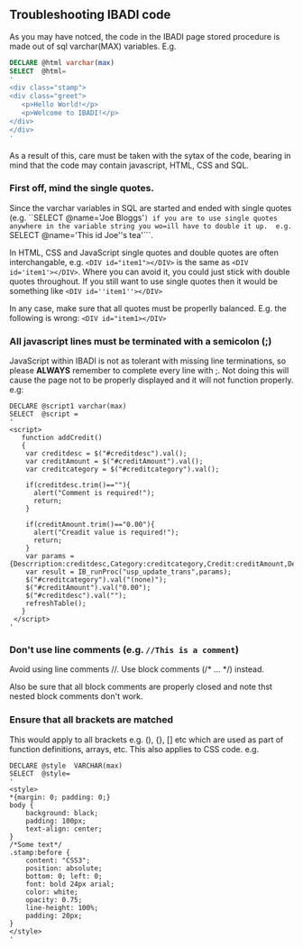 ## Troubleshooting IBADI code
As you may have notced, the code in the IBADI page stored procedure is made out of sql varchar(MAX) variables. E.g.

```SQL
DECLARE @html varchar(max)  
SELECT  @html=  
'  
<div class="stamp">
<div class="greet">
   <p>Hello World!</p>
   <p>Welcome to IBADI!</p>
</div>
</div>
'
```

As a result of this, care must be taken with the sytax of the code, bearing in mind that the code may contain javascript, HTML, CSS and SQL.

### First off, mind the single quotes.
Since the varchar variables in SQL are started and ended with single quotes (e.g. ``SELECT @name='Joe Bloggs'```) if you are to use single quotes anywhere in the variable string you wo=ill have to double it up.  e.g. ```SELECT @name='This id Joe''s tea'```.

In HTML, CSS and JavaScript single quotes and double quotes are often interchangable, e.g. ```<DIV id="item1"></DIV>``` is the same as ```<DIV id='item1'></DIV>```. Where you can avoid it, you could just stick with double quotes throughout. If you still want to use single quotes then it would be something like ```<DIV id=''item1''></DIV>```

In any case, make sure that all quotes must be properlly balanced. E.g. the following is wrong:  ```<DIV id="item1></DIV>```

### All javascript lines must be terminated with a semicolon (;)

JavaScript within IBADI is not as tolerant with missing line terminations, so please **ALWAYS** remember to complete every line with ;. Not doing this will cause the page not to be properly displayed and it will not function properly. e.g:
```
DECLARE @script1 varchar(max)
SELECT  @script =
'
<script>
   function addCredit()
   {
    var creditdesc = $("#creditdesc").val();
	var creditAmount = $("#creditAmount").val();
	var creditcategory = $("#creditcategory").val(); 
    
	if(creditdesc.trim()==""){
	  alert("Comment is required!");
	  return;
	}

	if(creditAmount.trim()=="0.00"){
	  alert("Creadit value is required!");
	  return;
	}
	var params ={Descrription:creditdesc,Category:creditcategory,Credit:creditAmount,Debit:0};
	var result = IB_runProc("usp_update_trans",params);
	$("#creditcategory").val("(none)");
	$("#creditAmount").val("0.00");
	$("#creditdesc").val("");
	refreshTable();
   }
 </script> 
' 
```
  
### Don't  use line comments (e.g. ```//This is a comment```)  
Avoid using line comments //. Use block comments (/* ... */) instead.

Also be sure that all block comments are properly closed and note thst nested block comments don't work.

### Ensure that all brackets are matched
This would apply to all brackets e.g. (), {}, [] etc which are used as part of function definitions, arrays, etc. This also  applies to CSS code. e.g.

```
DECLARE @style  VARCHAR(max)
SELECT  @style=  
'
<style>
*{margin: 0; padding: 0;}
body {
    background: black;
    padding: 100px;
    text-align: center;
}
/*Some text*/
.stamp:before {
    content: "CSS3";
    position: absolute;
    bottom: 0; left: 0;
    font: bold 24px arial;
    color: white;
    opacity: 0.75;
    line-height: 100%;
    padding: 20px;
}
</style>
'
```




